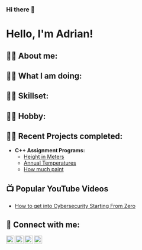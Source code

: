 ### Hi there 👋

<h1>Hello, I'm Adrian! </h1>

<h2>👨‍💻 About me:</h2>
<h2>👨‍💻 What I am doing:</h2>
<h2>👨‍💻 Skillset:</h2>
<h2>👨‍💻 Hobby:</h2>
<h2>👨‍💻 Recent Projects completed:</h2>

- <b>C++ Assignment Programs: </b>
  - [Height in Meters](https://github.com/adismith2023/Height-in-Meters)
  - [Annual Temperatures](https://github.com/adismith2023/Annual-High-Temperatures)
  - [How much paint](https://github.com/adismith2023/How-much-paint)

<h2>📺 Popular YouTube Videos</h2>

- [How to get into Cybersecurity Starting From Zero](https://www.youtube.com/watch?v=a83ASGn_V_s)

<h2> 🤳 Connect with me:</h2>

[<img align="left" alt="JoshMadakor | YouTube" width="22px" src="https://cdn.jsdelivr.net/npm/simple-icons@v3/icons/youtube.svg" />][youtube]
[<img align="left" alt="JoshMadakor | Twitter" width="22px" src="https://cdn.jsdelivr.net/npm/simple-icons@v3/icons/twitter.svg" />][twitter]
[<img align="left" alt="JoshMadakor | LinkedIn" width="22px" src="https://cdn.jsdelivr.net/npm/simple-icons@v3/icons/linkedin.svg" />][linkedin]
[<img align="left" alt="JoshMadakor | Instagram" width="22px" src="https://cdn.jsdelivr.net/npm/simple-icons@v3/icons/instagram.svg" />][instagram]

[twitter]: https://twitter.com/joshmadakor
[youtube]: https://www.youtube.com/c/joshmadakor
[instagram]: https://www.instagram.com/joshmadakor/
[linkedin]: https://linkedin.com/in/joshmadakor



